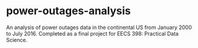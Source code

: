 # power-outages-analysis
An analysis of power outages data in the continental US from January 2000 to July 2016. Completed as a final project for EECS 398: Practical Data Science.
